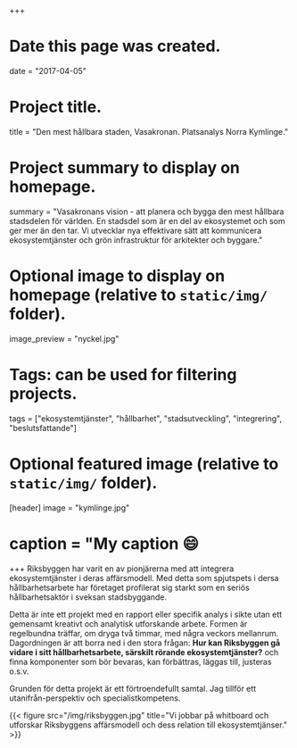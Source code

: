 +++
# Date this page was created.
date = "2017-04-05"

# Project title.
title = "Den mest hållbara staden, Vasakronan. Platsanalys Norra Kymlinge."

# Project summary to display on homepage.
summary = "Vasakronans vision - att planera och bygga den mest hållbara stadsdelen för världen. En stadsdel som är en del av ekosystemet och som ger mer än den tar. Vi utvecklar nya effektivare sätt att kommunicera ekosystemtjänster och grön infrastruktur för arkitekter och byggare."

# Optional image to display on homepage (relative to `static/img/` folder).
image_preview = "nyckel.jpg"

# Tags: can be used for filtering projects.
tags = ["ekosystemtjänster", "hållbarhet", "stadsutveckling", "integrering", "beslutsfattande"]

# Optional featured image (relative to `static/img/` folder).
[header]
image = "kymlinge.jpg"
# caption = "My caption :smile:

+++
Riksbyggen har varit en av pionjärerna med att integrera ekosystemtjänster i deras affärsmodell. Med detta som spjutspets i dersa hållbarhetsarbete har företaget profilerat sig starkt som en seriös hållbarhetsaktör i sveksan stadsbyggande.

Detta är inte ett projekt med en rapport eller specifik analys i sikte utan ett gemensamt kreativt och analytisk utforskande arbete. Formen är regelbundna träffar, om dryga två timmar, med några veckors mellanrum. Dagordningen är att borra ned i den stora frågan: **Hur kan Riksbyggen gå vidare i sitt hållbarhetsarbete, särskilt rörande ekosystemtjänster?** och finna komponenter som bör bevaras, kan förbättras, läggas till, justeras o.s.v. 

Grunden för detta projekt är ett förtroendefullt samtal. Jag tillför ett utanifrån-perspektiv och specialistkompetens. 


{{< figure src="/img/riksbyggen.jpg" title="Vi jobbar på whitboard och utforskar Riksbyggens affärsmodell och dess relation till ekosystemtjänser." >}}


